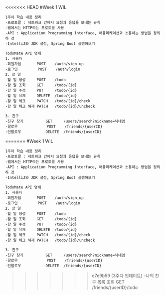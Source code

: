 <<<<<<< HEAD
#Week 1 WIL

    1주차 학습 내용 정리
    -프로토콜 : 네트워크 안에서 요청과 응답을 보내는 규칙
    -웹에서는 HTTP라는 프로토콜 사용
    -API : Application Programming Interface, 어플리케이션과 소통하는 방법을 정의하 것
    -IntelliJ와 JDK 설정, Spring Boot 실행해보기

    TodoMate API 명세
    1. 사용자
    -회원가입       POST    /auth/sign_up
    -로그인         POST    /auth/login
    2. 할 일
    -할 일 생성     POST    /todo
    -할 일 조회     GET     /todo/{id}
    -할 일 수정     PUT     /todo/{id}
    -할 일 삭제     DELETE  /todo/{id}
    -할 일 체크     PATCH   /todo/{id}/check
    -할 일 체크 해제 PATCH   /todo/{id}/uncheck
    
    3. 친구
    -친구 찾기          GET     /users/search?nickname=닉네임
    -팔로우             POST    /friends/{userID}
    -언팔로우           DELETE  /friends/{userID}
=======
#Week 1 WIL

    1주차 학습 내용 정리
    -프로토콜 : 네트워크 안에서 요청과 응답을 보내는 규칙
    -웹에서는 HTTP라는 프로토콜 사용
    -API : Application Programming Interface, 어플리케이션과 소통하는 방법을 정의하 것
    -IntelliJ와 JDK 설정, Spring Boot 실행해보기

    TodoMate API 명세
    1. 사용자
    -회원가입       POST    /auth/sign_up
    -로그인         POST    /auth/login
    2. 할 일
    -할 일 생성     POST    /todo
    -할 일 조회     GET     /todo/{id}
    -할 일 수정     PUT     /todo/{id}
    -할 일 삭제     DELETE  /todo/{id}
    -할 일 체크     PATCH   /todo/{id}/check
    -할 일 체크 해제 PATCH   /todo/{id}/uncheck
    
    3. 친구
    -친구 찾기          GET     /users/search?nickname=닉네임
    -팔로우             POST    /friends/{userID}
    -언팔로우           DELETE  /friends/{userID}
>>>>>>> e7e9b59 (3주차 업데이트)
    -나의 친구 목록 조회  GET     /friends/{userID}/todo